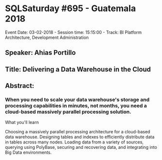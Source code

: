# SQLSaturday #695 - Guatemala 2018
Event Date: 03-02-2018 - Session time: 15:15:00 - Track: BI Platform Architecture, Development  Administration
## Speaker: Ahias Portillo
## Title: Delivering a Data Warehouse in the Cloud
## Abstract:
### When you need to scale your data warehouse's storage and processing capabilities in minutes, not months, you need a cloud-based massively parallel processing solution.

What you'll learn

Choosing a massively parallel processing architecture for a cloud-based data warehouse.
Designing tables and indexes to efficiently distribute data in tables across many nodes.
Loading data from a variety of sources, querying using PolyBase, securing and recovering data, and integrating into Big Data environments.
